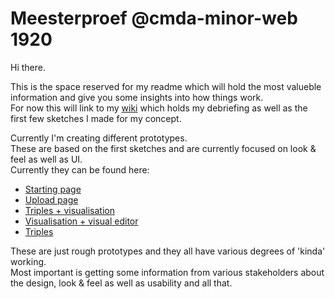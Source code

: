 # Meesterproef @cmda-minor-web 1920

Hi there.

This is the space reserved for my readme which will hold the most valueble information and give you some insights into how things work.  
For now this will link to my [wiki](https://github.com/DanielvandeVelde/meesterproef-1920/wiki) which holds my debriefing as well as the first few sketches I made for my concept.

Currently I'm creating different prototypes.  
These are based on the first sketches and are currently focused on look & feel as well as UI.  
Currently they can be found here:

- [Starting page](https://danielvandevelde.github.io/meesterproef-1920/demos/start.html)
- [Upload page](https://danielvandevelde.github.io/meesterproef-1920/demos/upload.html)
- [Triples + visualisation](https://danielvandevelde.github.io/meesterproef-1920/demos/visualisation1.html#content)
- [Visualisation + visual editor](https://danielvandevelde.github.io/meesterproef-1920/demos/visualisation2.html)
- [Triples](https://danielvandevelde.github.io/meesterproef-1920/demos/triples.html)

These are just rough prototypes and they all have various degrees of 'kinda' working.  
Most important is getting some information from various stakeholders about the design, look & feel as well as usability and all that.
